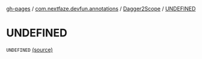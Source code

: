 [gh-pages](../../index.md) / [com.nextfaze.devfun.annotations](../index.md) / [Dagger2Scope](index.md) / [UNDEFINED](./-u-n-d-e-f-i-n-e-d.md)

# UNDEFINED

`UNDEFINED` [(source)](https://github.com/NextFaze/dev-fun/tree/master/devfun-annotations/src/main/java/com/nextfaze/devfun/annotations/Dagger2.kt#L12)
